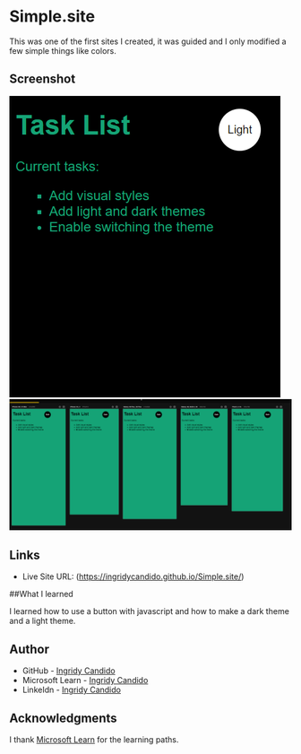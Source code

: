 # Simple.site

This was one of the first sites I created, it was guided and I only modified a few simple things like colors.

## Screenshot

<img src="https://github.com/IngridyCandido/Simple.site/blob/main/imagens/Captura%20de%20tela%202023-01-29%20124614.png"/>
<img src="https://github.com/IngridyCandido/Simple.site/blob/main/imagens/Captura%20de%20tela%202023-01-29%20125549.png"/>

## Links

- Live Site URL: (https://ingridycandido.github.io/Simple.site/)

##What I learned

I learned how to use a button with javascript and how to make a dark theme and a light theme.

## Author

- GitHub - [Ingridy Candido](https://github.com/IngridyCandido)
- Microsoft Learn - [Ingridy Candido](https://learn.microsoft.com/pt-br/users/ingridycandido-9105/)
- LinkeIdn - [Ingridy Candido](https://www.linkedin.com/in/ingridy-candido-a71256262/)

## Acknowledgments

I thank [Microsoft Learn](https://learn.microsoft.com/pt-br/) for the learning paths.
